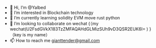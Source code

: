 - 👋 Hi, I’m @Yalbed
- 👀 I’m interested in Blockchain technology
- 🌱 I’m currently learning solidity EVM move rust python
- 💞️ I’m looking to collaborate on wechat {（my wechat(U2FsdGVkX183TzZMFAQAHdGLMizSUh9vD3QSR2EUK6I= ) }（key is my name）
- 📫 How to reach me gianttender@gmail.com

<!---
Yalbed/Yalbed is a ✨ special ✨ repository because its `README.md` (this file) appears on your GitHub profile.
You can click the Preview link to take a look at your changes.
--->
